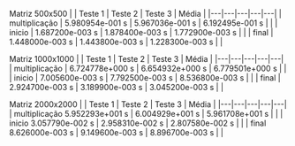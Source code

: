 Matriz 500x500
| | Teste 1 | Teste 2 | Teste 3 | Média |
|---|---|---|---|---|
| multiplicação | 5.980954e-001 s | 5.967036e-001 s | 6.192495e-001 s | |
| inicio | 1.687200e-003 s | 1.878400e-003 s | 1.772900e-003 s | |
| final | 1.448000e-003 s | 1.443800e-003 s |  1.228300e-003 s | |

Matriz 1000x1000
| | Teste 1 | Teste 2 | Teste 3 | Média |
|---|---|---|---|---|
| multiplicação | 6.724778e+000 s | 6.654932e+000 s | 6.779501e+000 s | |
| inicio | 7.005600e-003 s | 7.792500e-003 s | 8.536800e-003 s | |
| final | 2.924700e-003 s | 3.189900e-003 s | 3.045200e-003 s | |

Matriz 2000x2000
| | Teste 1 | Teste 2 | Teste 3 | Média |
|---|---|---|---|---|
| multiplicação 5.952293e+001 s | 6.004929e+001 s | 5.961708e+001 s | |
| inicio  3.057790e-002 s | 2.958310e-002 s | 2.807580e-002 s | |
| final 8.626000e-003 s | 9.149600e-003 s | 8.896700e-003 s | |
